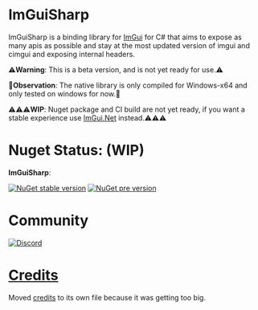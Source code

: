 # ImGuiSharp
ImGuiSharp is a binding library for [ImGui](https://github.com/ocornut/imgui) for C# that aims to expose as many apis as possible and stay at the most updated version of imgui and cimgui and exposing internal headers.

⚠️**Warning**: This is a beta version, and is not yet ready for use.⚠️

🔴**Observation**: The native library is only compiled for Windows-x64 and only tested on windows for now.🔴

⚠️⚠️⚠️**WIP**: Nuget package and CI build are not yet ready, if you want a stable experience use [ImGui.Net](https://github.com/mellinoe/ImGui.NET) instead.⚠️⚠️⚠️


# Nuget Status: (WIP)
**ImGuiSharp**:

[![NuGet stable version](https://badgen.net/nuget/v/ImGuiSharp)](https://nuget.org/packages/ImGuiSharp)
[![NuGet pre version](https://badgen.net/nuget/v/ImGuiSharp/pre)](https://nuget.org/packages/ImGuiSharp)

# Community 

[![Discord](https://badgen.net/badge/icon/discord?icon=discord&label)](https://discord.com/invite/G8vYJRZ6JT)

# [Credits](https://github.com/MarioGK/ImGuiSharp/blob/main/CREDITS.md)

Moved [credits](https://github.com/MarioGK/ImGuiSharp/blob/main/CREDITS.md) to its own file because it was getting too big.